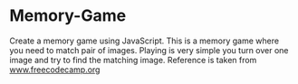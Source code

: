 # Memory-Game
Create a memory game using JavaScript.
This is a memory game where you need to match pair of images.
Playing is very simple you turn over one image and try to find the matching image.
Reference is taken from www.freecodecamp.org
